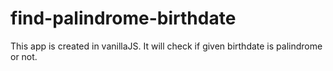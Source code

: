# find-palindrome-birthdate
This app is created in vanillaJS. It will check if given birthdate is palindrome or not.
